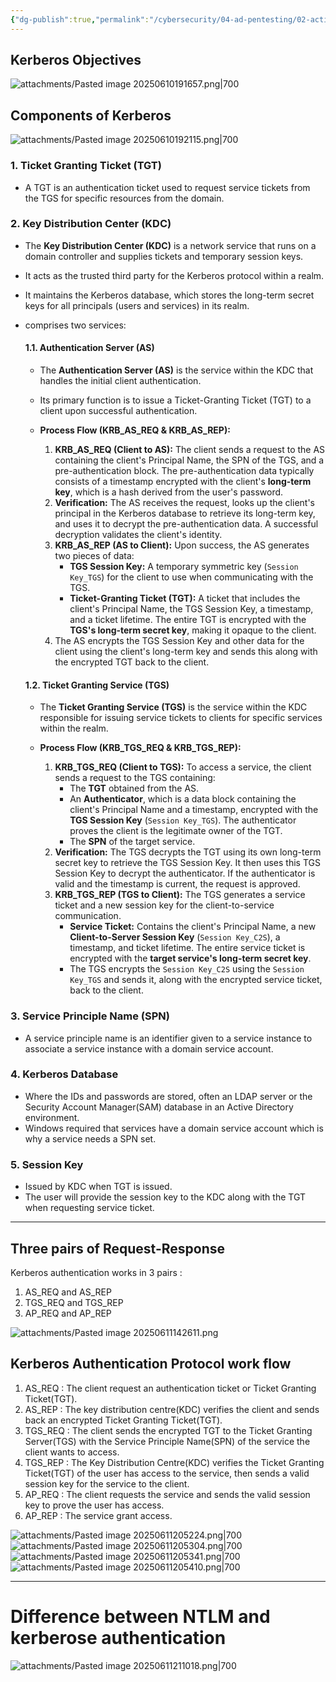 ```yaml
---
{"dg-publish":true,"permalink":"/cybersecurity/04-ad-pentesting/02-active-directory-authentication/kerberose/"}
---
```



## Kerberos Objectives

![attachments/Pasted image 20250610191657.png|700](/img/user/Cybersecurity/04_AD_Pentesting/02_Active%20Directory%20Authentication/attachments/Pasted%20image%2020250610191657.png)

## Components of Kerberos

![attachments/Pasted image 20250610192115.png|700](/img/user/Cybersecurity/04_AD_Pentesting/02_Active%20Directory%20Authentication/attachments/Pasted%20image%2020250610192115.png)

### 1. Ticket Granting Ticket (TGT)
 - A TGT is an authentication ticket used to request service tickets from the TGS for specific resources from the domain.

### 2. Key Distribution Center (KDC)
   - The **Key Distribution Center (KDC)** is a network service that runs on a domain controller and supplies tickets and temporary session keys. 
   - It acts as the trusted third party for the Kerberos protocol within a realm.
   - It maintains the Kerberos database, which stores the long-term secret keys for all principals (users and services) in its realm.
   - comprises two services: 
     #### 1.1. **Authentication Server (AS)**
     - The **Authentication Server (AS)** is the service within the KDC that handles the initial client authentication. 
     - Its primary function is to issue a Ticket-Granting Ticket (TGT) to a client upon successful authentication.
     - **Process Flow (KRB_AS_REQ & KRB_AS_REP):**

		1. **KRB_AS_REQ (Client to AS):** The client sends a request to the AS containing the client's Principal Name, the SPN of the TGS, and a pre-authentication block. The pre-authentication data typically consists of a timestamp encrypted with the client's **long-term key**, which is a hash derived from the user's password.
		2. **Verification:** The AS receives the request, looks up the client's principal in the Kerberos database to retrieve its long-term key, and uses it to decrypt the pre-authentication data. A successful decryption validates the client's identity.
		3. **KRB_AS_REP (AS to Client):** Upon success, the AS generates two pieces of data:
		    - **TGS Session Key:** A temporary symmetric key (`Session Key_TGS`) for the client to use when communicating with the TGS.
		    - **Ticket-Granting Ticket (TGT):** A ticket that includes the client's Principal Name, the TGS Session Key, a timestamp, and a ticket lifetime. The entire TGT is encrypted with the **TGS's long-term secret key**, making it opaque to the client.
		4. The AS encrypts the TGS Session Key and other data for the client using the client's long-term key and sends this along with the encrypted TGT back to the client.

     #### 1.2. **Ticket Granting Service (TGS)**
     - The **Ticket Granting Service (TGS)** is the service within the KDC responsible for issuing service tickets to clients for specific services within the realm.
     - **Process Flow (KRB_TGS_REQ & KRB_TGS_REP):**

		1. **KRB_TGS_REQ (Client to TGS):** To access a service, the client sends a request to the TGS containing:
		    - The **TGT** obtained from the AS.
		    - An **Authenticator**, which is a data block containing the client's Principal Name and a timestamp, encrypted with the **TGS Session Key** (`Session Key_TGS`). The authenticator proves the client is the legitimate owner of the TGT.
		    - The **SPN** of the target service.
		2. **Verification:** The TGS decrypts the TGT using its own long-term secret key to retrieve the TGS Session Key. It then uses this TGS Session Key to decrypt the authenticator. If the authenticator is valid and the timestamp is current, the request is approved.
		3. **KRB_TGS_REP (TGS to Client):** The TGS generates a service ticket and a new session key for the client-to-service communication.
		    - **Service Ticket:** Contains the client's Principal Name, a new **Client-to-Server Session Key** (`Session Key_C2S`), a timestamp, and ticket lifetime. The entire service ticket is encrypted with the **target service's long-term secret key**.
		    - The TGS encrypts the `Session Key_C2S` using the `Session Key_TGS` and sends it, along with the encrypted service ticket, back to the client.

### 3. Service Principle Name (SPN)
   - A service principle name is an identifier given to a service instance to associate a service instance with a domain service account.

### 4. Kerberos Database
   - Where the IDs and passwords are stored, often an LDAP server or the Security Account Manager(SAM) database in an Active Directory environment.
   - Windows required that services have a domain service account which is why a service needs a SPN set.

### 5. Session Key
   - Issued by KDC when TGT is issued. 
   - The user will provide the session key to the KDC along with the TGT when requesting  service ticket.

---
## Three pairs of Request-Response

Kerberos authentication works in 3 pairs :
1. AS_REQ and AS_REP
2. TGS_REQ and TGS_REP
3. AP_REQ and AP_REP

![attachments/Pasted image 20250611142611.png](/img/user/Cybersecurity/04_AD_Pentesting/02_Active%20Directory%20Authentication/attachments/Pasted%20image%2020250611142611.png)

## Kerberos Authentication Protocol work flow

1. AS_REQ : The client request an authentication ticket or Ticket Granting Ticket(TGT).
2. AS_REP : The key distribution centre(KDC) verifies the client and sends back an encrypted Ticket Granting Ticket(TGT).
3. TGS_REQ : The client sends the encrypted TGT to the Ticket Granting Server(TGS) with the Service Principle Name(SPN) of the service the client wants to access.
4. TGS_REP : The Key Distribution Centre(KDC) verifies the Ticket Granting Ticket(TGT) of the user has access to the service, then sends a valid session key for the service to the client.
5. AP_REQ : The client requests the service and sends the valid session key to prove the user has access.
6. AP_REP : The service grant access.

![attachments/Pasted image 20250611205224.png|700](/img/user/Cybersecurity/04_AD_Pentesting/02_Active%20Directory%20Authentication/attachments/Pasted%20image%2020250611205224.png)
![attachments/Pasted image 20250611205304.png|700](/img/user/Cybersecurity/04_AD_Pentesting/02_Active%20Directory%20Authentication/attachments/Pasted%20image%2020250611205304.png)
![attachments/Pasted image 20250611205341.png|700](/img/user/Cybersecurity/04_AD_Pentesting/02_Active%20Directory%20Authentication/attachments/Pasted%20image%2020250611205341.png)
![attachments/Pasted image 20250611205410.png|700](/img/user/Cybersecurity/04_AD_Pentesting/02_Active%20Directory%20Authentication/attachments/Pasted%20image%2020250611205410.png)

---
# Difference between NTLM and kerberose authentication

![attachments/Pasted image 20250611211018.png|700](/img/user/Cybersecurity/04_AD_Pentesting/02_Active%20Directory%20Authentication/attachments/Pasted%20image%2020250611211018.png)